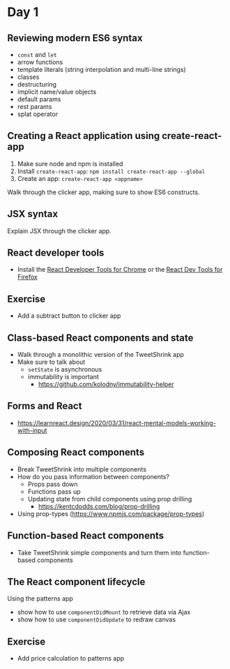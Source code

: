 # Day 1

## Reviewing modern ES6 syntax

* `const` and `let`
* arrow functions
* template literals (string interpolation and multi-line strings)
* classes
* destructuring
* implicit name/value objects
* default params
* rest params
* splat operator

## Creating a React application using create-react-app

1. Make sure node and npm is installed
2. Install `create-react-app`: `npm install create-react-app --global`
3. Create an app: `create-react-app <appname>`

Walk through the clicker app, making sure to show ES6 constructs.

## JSX syntax

Explain JSX through the clicker app.

## React developer tools

- Install the [React Developer Tools for Chrome](https://chrome.google.com/webstore/detail/react-developer-tools/fmkadmapgofadopljbjfkapdkoienihi?hl=en) or the [React Dev Tools for Firefox](https://addons.mozilla.org/en-US/firefox/addon/react-devtools/)

## Exercise

- Add a subtract button to clicker app

## Class-based React components and state

- Walk through a monolithic version of the TweetShrink app
- Make sure to talk about
  - `setState` is asynchronous
  - immutability is important
    - https://github.com/kolodny/immutability-helper

## Forms and React

- https://learnreact.design/2020/03/31/react-mental-models-working-with-input

## Composing React components

- Break TweetShrink into multiple components
- How do you pass information between components?
  - Props pass down
  - Functions pass up
  - Updating state from child components using prop drilling
     - https://kentcdodds.com/blog/prop-drilling
- Using prop-types (https://www.npmjs.com/package/prop-types)

## Function-based React components

- Take TweetShrink simple components and turn them into function-based components

## The React component lifecycle

Using the patterns app

- show how to use `componentDidMount` to retrieve data via Ajax
- show how to use `componentDidUpdate` to redraw canvas

## Exercise

- Add price calculation to patterns app

